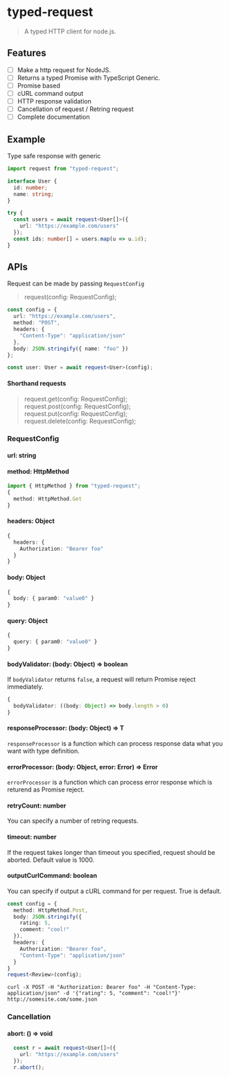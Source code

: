 # typed-request

> A typed HTTP client for node.js.

## Features

* [ ] Make a http request for NodeJS.
* [ ] Returns a typed Promise with TypeScript Generic.
* [ ] Promise based
* [ ] cURL command output
* [ ] HTTP response validation
* [ ] Cancellation of request / Retring request
* [ ] Complete documentation

## Example

Type safe response with generic

```ts
import request from "typed-request";

interface User {
  id: number;
  name: string;
}

try {
  const users = await request<User[]>({
    url: "https://example.com/users"
  });
  const ids: number[] = users.map(u => u.id);
}
```

## APIs

Request can be made by passing `RequestConfig`

> request(config: RequestConfig);

```ts
const config = {
  url: "https://example.com/users",
  method: "POST",
  headers: {
    "Content-Type": "application/json"
  },
  body: JSON.stringify({ name: "foo" })
};

const user: User = await request<User>(config);
```

#### Shorthand requests

> request.get(config: RequestConfig);  
> request.post(config: RequestConfig);  
> request.put(config: RequestConfig);  
> request.delete(config: RequestConfig);  

### RequestConfig

#### url: string

#### method: HttpMethod
```ts
import { HttpMethod } from "typed-request";
{
  method: HttpMethod.Get
}
```

#### headers: Object
```ts
{
  headers: {
    Authorization: "Bearer foo"
  }
}
```

#### body: Object
```ts
{
  body: { param0: "value0" }
}
```

#### query: Object
```ts
{
  query: { param0: "value0" }
}
```
#### bodyValidator: (body: Object) => boolean

If `bodyValidator` returns `false`, a request will return Promise reject immediately.

```ts
{
  bodyValidator: ((body: Object) => body.length > 0)
}
```
#### responseProcessor: <T>(body: Object) => T
`responseProcessor` is a function which can process response data what you want with type definition.

#### errorProcessor: (body: Object, error: Error) => Error
`errorProcessor` is a function which can process error response which is returend as Promise reject.

#### retryCount: number
You can specify a number of retring requests. 

#### timeout: number
If the request takes longer than timeout you specified, request should be aborted.
Default value is 1000.

#### outputCurlCommand: boolean
You can specify if output a cURL command for per request. True is default.

```ts
const config = {
  method: HttpMethod.Post,
  body: JSON.stringify({
    rating: 5,
    comment: "cool!"
  }),
  headers: {
    Authorization: "Bearer foo",
    "Content-Type": "application/json"
  }
}
request<Review>(config);
```

```console
curl -X POST -H "Authorization: Bearer foo" -H "Content-Type: application/json" -d '{"rating": 5, "comment": "cool!"}' http://somesite.com/some.json
```

### Cancellation

#### abort: () => void

```ts
  const r = await request<User[]>({
    url: "https://example.com/users"
  });
  r.abort();
```
